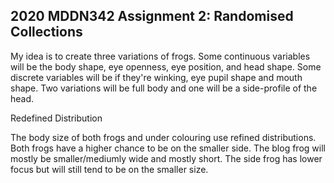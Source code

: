 ## 2020 MDDN342 Assignment 2: Randomised Collections


My idea is to create three variations of frogs. Some continuous variables will be the body shape, eye openness, eye position, and head shape. Some discrete variables will be if they're winking, eye pupil shape and mouth shape. Two variations will be full body and one will be a side-profile of the head.

Redefined Distribution

The body size of both frogs and under colouring use refined distributions.
Both frogs have a higher chance to be on the smaller side. The blog frog will mostly be smaller/mediumly wide and mostly short. The side frog has lower focus but will still tend to be on the smaller size.
